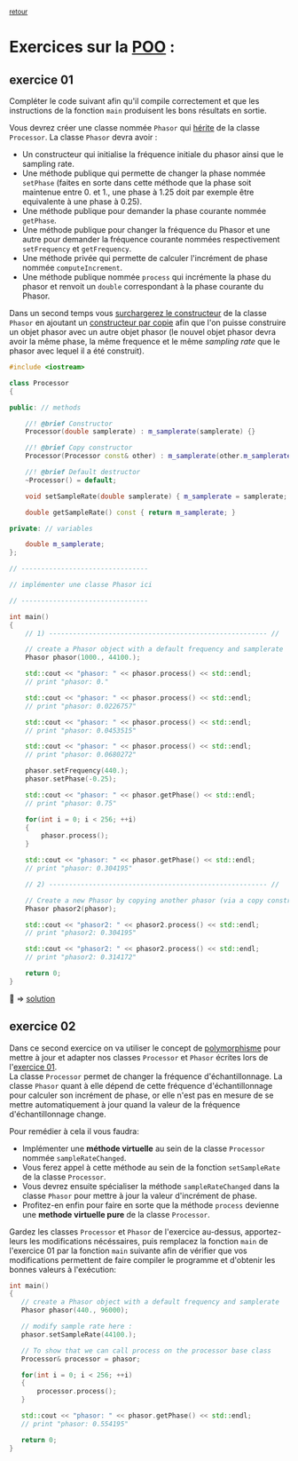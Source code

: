 <p><sup><a href="../readme.md">retour</a></sup></p>

# Exercices sur la [POO](../POO_concepts.md) :

## exercice 01

Compléter le code suivant afin qu'il compile correctement et que les instructions de la fonction `main` produisent les bons résultats en sortie.  

Vous devrez créer une classe nommée `Phasor` qui [hérite](../POO_inheritance.md) de la classe `Processor`.
La classe `Phasor` devra avoir :
 - Un constructeur qui initialise la fréquence initiale du phasor ainsi que le sampling rate.
 - Une méthode publique qui permette de changer la phase nommée `setPhase` (faites en sorte dans cette méthode que la phase soit maintenue entre 0. et 1., une phase à 1.25 doit par exemple être equivalente à une phase à 0.25).
 - Une méthode publique pour demander la phase courante nommée `getPhase`.
 - Une méthode publique pour changer la fréquence du Phasor et une autre pour demander la fréquence courante nommées respectivement `setFrequency` et `getFrequency`.
 - Une méthode privée qui permette de calculer l'incrément de phase nommée `computeIncrement`.
 - Une méthode publique nommée `process` qui incrémente la phase du phasor et renvoit un `double` correspondant à la phase courante du Phasor.

Dans un second temps vous [surchargerez le constructeur](../POO_object_construction_and_destruction.md#surcharge-de-constructeur) de la classe `Phasor` en ajoutant un [constructeur par copie](../POO_object_construction_and_destruction.md#constructeur-par-copie) afin que l'on puisse construire un objet phasor avec un autre objet phasor (le nouvel objet phasor devra avoir la même phase, la même frequence et le même *sampling rate* que le phasor avec lequel il a été construit).


```cpp
#include <iostream>

class Processor
{

public: // methods

    //! @brief Constructor
    Processor(double samplerate) : m_samplerate(samplerate) {}

    //! @brief Copy constructor
    Processor(Processor const& other) : m_samplerate(other.m_samplerate) {}

    //! @brief Default destructor
    ~Processor() = default;

    void setSampleRate(double samplerate) { m_samplerate = samplerate; }

    double getSampleRate() const { return m_samplerate; }

private: // variables

    double m_samplerate;
};

// --------------------------------

// implémenter une classe Phasor ici

// --------------------------------

int main()
{
    // 1) ------------------------------------------------------- //

    // create a Phasor object with a default frequency and samplerate
    Phasor phasor(1000., 44100.);

    std::cout << "phasor: " << phasor.process() << std::endl;
    // print "phasor: 0."

    std::cout << "phasor: " << phasor.process() << std::endl;
    // print "phasor: 0.0226757"

    std::cout << "phasor: " << phasor.process() << std::endl;
    // print "phasor: 0.0453515"

    std::cout << "phasor: " << phasor.process() << std::endl;
    // print "phasor: 0.0680272"

    phasor.setFrequency(440.);
    phasor.setPhase(-0.25);

    std::cout << "phasor: " << phasor.getPhase() << std::endl;
    // print "phasor: 0.75"

    for(int i = 0; i < 256; ++i)
    {
        phasor.process();
    }

    std::cout << "phasor: " << phasor.getPhase() << std::endl;
    // print "phasor: 0.304195"

    // 2) ------------------------------------------------------- //

    // Create a new Phasor by copying another phasor (via a copy constructor)
    Phasor phasor2(phasor);

    std::cout << "phasor2: " << phasor2.process() << std::endl;
    // print "phasor2: 0.304195"

    std::cout << "phasor2: " << phasor2.process() << std::endl;
    // print "phasor2: 0.314172"

    return 0;
}
```

:eyes: => [solution](solutions/POO_02.md#exercice-01)

## exercice 02

Dans ce second exercice on va utiliser le concept de [polymorphisme](../POO_polymorphism.md) pour mettre à jour et adapter nos classes `Processor` et `Phasor` écrites lors de l'[exercice 01](#exercice-01).  
La classe `Processor` permet de changer la fréquence d'échantillonnage. La classe `Phasor` quant à elle dépend de cette fréquence d'échantillonnage pour calculer son incrément de phase, or elle n'est pas en mesure de se mettre automatiquement à jour quand la valeur de la fréquence d'échantillonnage change.

Pour remédier à cela il vous faudra:

 - Implémenter une **méthode virtuelle** au sein de la classe `Processor` nommée `sampleRateChanged`.
 - Vous ferez appel à cette méthode au sein de la fonction `setSampleRate` de la classe `Processor`.
 - Vous devrez ensuite spécialiser la méthode `sampleRateChanged` dans la classe `Phasor` pour mettre à jour la valeur d'incrément de phase.
 - Profitez-en enfin pour faire en sorte que la méthode `process` devienne une **methode virtuelle pure** de la classe `Processor`.

 Gardez les classes `Processor` et `Phasor` de l'exercice au-dessus, apportez-leurs les modifications nécéssaires, puis remplacez la fonction `main` de l'exercice 01 par la fonction `main` suivante afin de vérifier que vos modifications permettent de faire compiler le programme et d'obtenir les bonnes valeurs à l'exécution:

 ```cpp
 int main()
{
    // create a Phasor object with a default frequency and samplerate
    Phasor phasor(440., 96000);

    // modify sample rate here :
    phasor.setSampleRate(44100.);

    // To show that we can call process on the processor base class
    Processor& processor = phasor;

    for(int i = 0; i < 256; ++i)
    {
        processor.process();
    }

    std::cout << "phasor: " << phasor.getPhase() << std::endl;
    // print "phasor: 0.554195"

    return 0;
}
 ```
